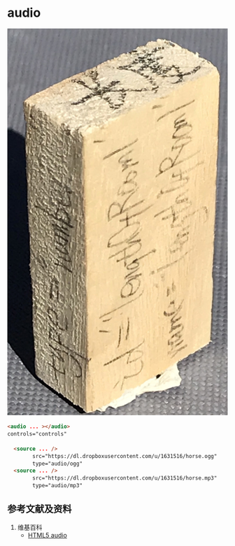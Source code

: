 # audio

![](/images/用实体模型表达网站开发前端的基本组件/Form(input)/input01.jpg)

```html
<audio ... ></audio>
controls="controls"

  <source ... />
  		src="https://dl.dropboxusercontent.com/u/1631516/horse.ogg" 
  		type="audio/ogg" 
  <source ... />
  		src="https://dl.dropboxusercontent.com/u/1631516/horse.mp3" 
  		type="audio/mp3" 
```

## 参考文献及资料

1. 维基百科
	- [HTML5 audio](https://en.wikipedia.org/wiki/HTML5_audio) 